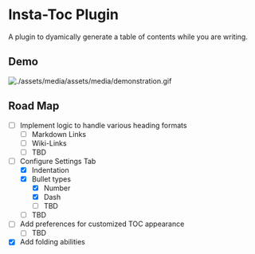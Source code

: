 # Insta-Toc Plugin
A plugin to dyamically generate a table of contents while you are writing.

## Demo
![./assets/media/assets/media/demonstration.gif](https://raw.githubusercontent.com/iLiftALot/insta-toc/master/assets/media/demonstration.gif)

## Road Map
- [ ] Implement logic to handle various heading formats
  - [ ] Markdown Links
  - [ ] Wiki-Links
  - [ ] TBD
- [ ] Configure Settings Tab
  - [x] Indentation
  - [x] Bullet types
    - [x] Number
    - [x] Dash
    - [ ] TBD
  - [ ] TBD
- [ ] Add preferences for customized TOC appearance
  - [ ] TBD
- [x] Add folding abilities
